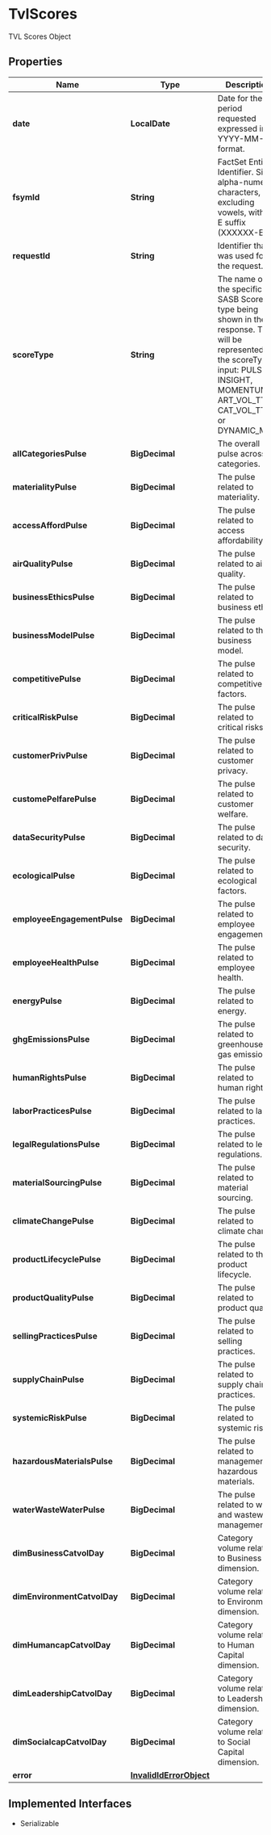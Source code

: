 

# TvlScores

TVL Scores Object

## Properties

Name | Type | Description | Notes
------------ | ------------- | ------------- | -------------
**date** | **LocalDate** | Date for the period requested expressed in YYYY-MM-DD format. |  [optional]
**fsymId** | **String** | FactSet Entity Identifier. Six alpha-numeric characters, excluding vowels, with a -E suffix (XXXXXX-E). |  [optional]
**requestId** | **String** | Identifier that was used for the request. |  [optional]
**scoreType** | **String** | The name of the specific SASB Score type being shown in the response. This will be represented by the scoreTypes input: PULSE, INSIGHT, MOMENTUM, ART_VOL_TTM, CAT_VOL_TTM, or DYNAMIC_MAT. |  [optional]
**allCategoriesPulse** | **BigDecimal** | The overall pulse across all categories. |  [optional]
**materialityPulse** | **BigDecimal** | The pulse related to materiality. |  [optional]
**accessAffordPulse** | **BigDecimal** | The pulse related to access affordability. |  [optional]
**airQualityPulse** | **BigDecimal** | The pulse related to air quality. |  [optional]
**businessEthicsPulse** | **BigDecimal** | The pulse related to business ethics. |  [optional]
**businessModelPulse** | **BigDecimal** | The pulse related to the business model. |  [optional]
**competitivePulse** | **BigDecimal** | The pulse related to competitive factors. |  [optional]
**criticalRiskPulse** | **BigDecimal** | The pulse related to critical risks. |  [optional]
**customerPrivPulse** | **BigDecimal** | The pulse related to customer privacy. |  [optional]
**customePelfarePulse** | **BigDecimal** | The pulse related to customer welfare. |  [optional]
**dataSecurityPulse** | **BigDecimal** | The pulse related to data security. |  [optional]
**ecologicalPulse** | **BigDecimal** | The pulse related to ecological factors. |  [optional]
**employeeEngagementPulse** | **BigDecimal** | The pulse related to employee engagement. |  [optional]
**employeeHealthPulse** | **BigDecimal** | The pulse related to employee health. |  [optional]
**energyPulse** | **BigDecimal** | The pulse related to energy. |  [optional]
**ghgEmissionsPulse** | **BigDecimal** | The pulse related to greenhouse gas emissions. |  [optional]
**humanRightsPulse** | **BigDecimal** | The pulse related to human rights. |  [optional]
**laborPracticesPulse** | **BigDecimal** | The pulse related to labor practices. |  [optional]
**legalRegulationsPulse** | **BigDecimal** | The pulse related to legal regulations. |  [optional]
**materialSourcingPulse** | **BigDecimal** | The pulse related to material sourcing. |  [optional]
**climateChangePulse** | **BigDecimal** | The pulse related to climate change. |  [optional]
**productLifecyclePulse** | **BigDecimal** | The pulse related to the product lifecycle. |  [optional]
**productQualityPulse** | **BigDecimal** | The pulse related to product quality. |  [optional]
**sellingPracticesPulse** | **BigDecimal** | The pulse related to selling practices. |  [optional]
**supplyChainPulse** | **BigDecimal** | The pulse related to supply chain practices. |  [optional]
**systemicRiskPulse** | **BigDecimal** | The pulse related to systemic risks. |  [optional]
**hazardousMaterialsPulse** | **BigDecimal** | The pulse related to management of hazardous materials. |  [optional]
**waterWasteWaterPulse** | **BigDecimal** | The pulse related to water and wastewater management. |  [optional]
**dimBusinessCatvolDay** | **BigDecimal** | Category volume related to Business dimension. |  [optional]
**dimEnvironmentCatvolDay** | **BigDecimal** | Category volume related to Environment dimension. |  [optional]
**dimHumancapCatvolDay** | **BigDecimal** | Category volume related to Human Capital dimension. |  [optional]
**dimLeadershipCatvolDay** | **BigDecimal** | Category volume related to Leadership dimension. |  [optional]
**dimSocialcapCatvolDay** | **BigDecimal** | Category volume related to Social Capital dimension. |  [optional]
**error** | [**InvalidIdErrorObject**](InvalidIdErrorObject.md) |  |  [optional]


## Implemented Interfaces

* Serializable


